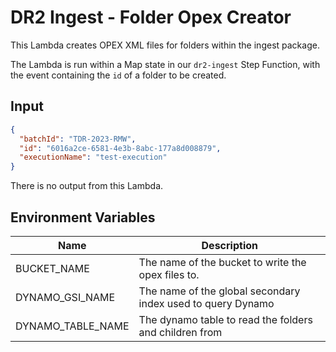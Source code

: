 # DR2 Ingest - Folder Opex Creator

This Lambda creates OPEX XML files for folders within the ingest package.

The Lambda is run within a Map state in our `dr2-ingest` Step Function, with the event containing the `id` of a folder to be created.

## Input
```json
{
  "batchId": "TDR-2023-RMW",
  "id": "6016a2ce-6581-4e3b-8abc-177a8d008879",
  "executionName": "test-execution"
}
```

There is no output from this Lambda.

## Environment Variables

| Name              | Description                                                 |
|-------------------|-------------------------------------------------------------|
| BUCKET_NAME       | The name of the bucket to write the opex files to.          |
| DYNAMO_GSI_NAME   | The name of the global secondary index used to query Dynamo |
| DYNAMO_TABLE_NAME | The dynamo table to read the folders and children from      |
